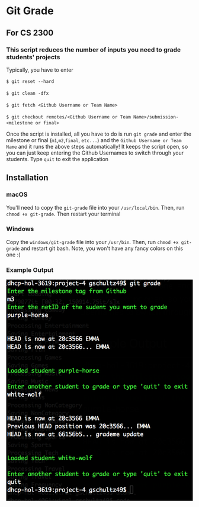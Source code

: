 # Git Grade
## For CS 2300

### This script reduces the number of inputs you need to grade students' projects

Typically, you have to enter

```
$ git reset --hard

$ git clean -dfx

$ git fetch <Github Username or Team Name>

$ git checkout remotes/<Github Username or Team Name>/submission-<milestone or final>
```

Once the script is installed, all you have to do is run `git grade` and enter the milestone or final (`m1`,`m2`,`final`, `etc...`) and the `Github Username or Team Name` and it runs the above steps automatically! It keeps the script open, so you can just keep entering the Github Usernames to switch through your students. Type `quit` to exit the application


## Installation

### macOS
You'll need to copy the `git-grade` file into your `/usr/local/bin`. Then, run `chmod +x git-grade`. Then restart your terminal

### Windows
Copy the `windows/git-grade` file into your `/usr/bin`. Then, run `chmod +x git-grade` and restart git bash. Note, you won't have any fancy colors on this one :(

### Example Output

![](example.png)
